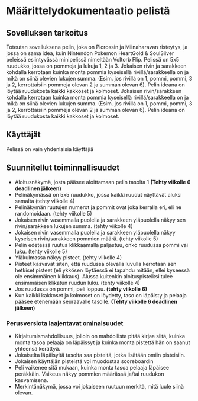 # Määrittelydokumentaatio pelistä
## Sovelluksen tarkoitus

Toteutan sovelluksena pelin, joka on Picrossin ja Miinaharavan risteytys, ja jossa on sama idea, 
kuin Nintendon Pokemon HeartGold & SoulSilver peleissä esiintyvässä minipelissä nimeltään Voltorb Flip. 
Pelissä on 5x5 ruudukko, jossa on pommeja ja lukuja 1, 2 ja 3. Jokaisen rivin ja sarakkeen 
kohdalla kerrotaan kuinka monta pommia kyseisellä rivillä/sarakkeella on 
ja mikä on siinä olevien lukujen summa. (Esim. jos rivillä on 1, pommi, pommi, 3 ja 2, 
kerrottaisiin pommeja olevan 2 ja summan olevan 6). Pelin ideana on löytää 
ruudukosta kaikki kakkoset ja kolmoset. 
Jokaisen rivin/sarakkeen kohdalla kerrotaan kuinka monta pommia kyseisellä rivillä/sarakkeella on ja 
mikä on siinä olevien lukujen summa. (Esim. jos rivillä on 1, pommi, pommi, 3 ja 2, 
kerrottaisiin pommeja olevan 2 ja summan olevan 6). Pelin ideana on löytää ruudukosta 
kaikki kakkoset ja kolmoset. 

## Käyttäjät
Pelissä on vain yhdenlaisia käyttäjiä

## Suunnitellut toiminnallisuudet
* Aloitusnäkymä, josta pääsee aloittamaan pelin tasolta 1 
**(Tehty viikolle 6 deadlinen jälkeen)**
* Pelinäkymässä on 5x5 ruudukko, jossa kaikki ruudut näyttävät aluksi samalta (tehty viikolle 4)
* Pelinäkymän ruutujen numerot ja pommit ovat joka kerralla eri, eli ne randomoidaan. (tehty viikolle 5)
* Jokaisen rivin vasemmalla puolella ja sarakkeen yläpuolella näkyy sen rivin/sarakkeen 
lukujen summa. (tehty viikolle 4)
* Jokaisen rivin vasemmalla puolella ja sarakkeen yläpuolella näkyy kyseisen rivin/sarakkeen 
pommien määrä. (tehty viikolle 5) 
* Pelin edetessä ruutua klikkaamalla paljastuu, onko ruudussa pommi vai luku. (tehty viikolle 5)
* Yläkulmassa näkyy pisteet. (tehty viikolle 4)
* Pisteet kasvavat siten, että ruudussa olevalla luvulla kerrotaan sen hetkiset pisteet (eli ykkösen 
löytäessä ei tapahdu mitään, ellei kyseessä ole ensimmäinen klikkaus). Alussa kuitenkin 
aloituspisteiksi tulee ensimmäisen klikatun ruudun luku. (tehty viikolle 4)
* Jos ruudussa on pommi, peli loppuu. **(tehty viikolle 6)**
* Kun kaikki kakkoset ja kolmoset on löydetty, taso on läpäisty ja pelaaja pääsee 
etenemään seuraavalle tasolle. **(Tehty viikolle 6 deadlinen jälkeen)**

 
### Perusversiota laajentavat ominaisuudet
* Kirjaitumismahdollisuus, jolloin on mahdollista pitää kirjaa siitä, kuinka monta tasoa pelaaja on läpäissyt ja kuinka monta pistettä hän on saanut 
yhteensä kerättyä.
* Jokaiselta läpäisyltä tasolta saa pisteitä, jotka lisätään omiin pisteisiin.
* Jokaisen käyttäjän pisteistä voi muodostaa scoreboardin
* Peli vaikenee sitä mukaan, kuinka monta tasoa pelaaja läpäisee peräkkäin. Vaikeus näkyy pommien määrässä ja/tai ruudukon kasvamisena. 
* Merkintänäkymä, jossa voi jokaiseen ruutuun merkitä, mitä luule siinä olevan.  

